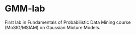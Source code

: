# GMM-lab

First lab in Fundamentals of Probabilistic Data Mining course (MoSIG/MSIAM) on Gaussian Mixture Models.

